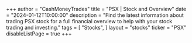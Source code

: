 +++
author = "CashMoneyTrades"
title = "PSX | Stock and Overview"
date = "2024-01-12T10:00:00"
description = "Find the latest information about trading PSX stock for a full financial overview to help with your stock trading and investing."
tags = [
   "Stocks",
]
layout = "stocks"
ticker = "PSX"
disableListPage = true
+++
